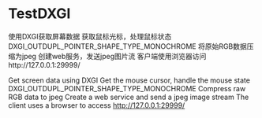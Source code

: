 # TestDXGI
使用DXGI获取屏幕数据
获取鼠标光标，处理鼠标状态DXGI_OUTDUPL_POINTER_SHAPE_TYPE_MONOCHROME
将原始RGB数据压缩为jpeg
创建web服务，发送jpeg图片流
客户端使用浏览器访问http://127.0.0.1:29999/

Get screen data using DXGI
Get the mouse cursor, handle the mouse state DXGI_OUTDUPL_POINTER_SHAPE_TYPE_MONOCHROME
Compress raw RGB data to jpeg
Create a web service and send a jpeg image stream
The client uses a browser to access http://127.0.0.1:29999/
